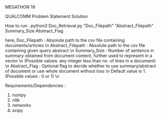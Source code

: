 MEGATHON 19

QUALCOMM Problem Statement Solution

How to run :
python3 Doc_Retrieval.py "Doc_Filepath" "Abstract_Filepath" Summary_Size Abstract_Flag

here, 
Doc_Filepath : Absolute path to the csv file containing documents/articles \n
Abstract_Filepath : Absolute path to the csv file containing given query abstract \n
Summary_Size : Number of sentence in summary obtained from document content, further used to represent in a vector \n
                (Possible values: any integer less than no. of lines in a document) \n
Abstract_Flag : Optional flag to decide whether to use summary/abstract of document or use whole document without loss \n
                Default value is 1. (Possible values : 0 or 1) \n
                
Requirements/Dependencies : 
1. numpy
2. nltk
3. networkx
4. scipy
